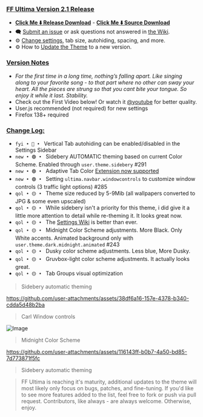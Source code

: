 ### <ins> FF Ultima Version 2.1 Release
- **[Click Me ⬇️ Release Download](https://github.com/soulhotel/FF-ULTIMA/releases/download/2.1/ffultima2.1.zip)** - **[Click Me ⬇️ Source Download](https://github.com/soulhotel/FF-ULTIMA/archive/refs/heads/main.zip)**
- 🗨️ [Submit an issue](https://github.com/soulhotel/FF-ULTIMA/issues/new/choose) or ask questions not answered in [the Wiki](https://github.com/soulhotel/FF-ULTIMA/wiki).
- ⚙️ [Change settings](https://github.com/soulhotel/FF-ULTIMA/wiki/Settings), tab size, autohiding, spacing, and more.
- ⚙️ How to [Update the Theme](https://github.com/soulhotel/FF-ULTIMA/wiki/How-to-Update-the-Theme) to a new version.
  
### <ins> Version Notes
- *For the first time in a long time, nothing’s falling apart. Like singing along to your favorite song - to that part where no other can sway your heart. All the pieces are strung so that you cant bite your tongue. So enjoy it while it last. Stability.*
- Check out the First Video below! Or watch it [@youtube](https://www.youtube.com/watch?v=xtUBmixQHvo&list=PLTVs0Y4lTV55tEwbkGwlooQinDbge3a6O&index=1) for better quality.
- User.js recommended (not required) for new settings
- Firefox 138+ required

### <ins> Change Log:
- `fyi • 🔴 • ` Vertical Tab autohiding can be enabled/disabled in the Settings Sidebar
- `new • 🟢 • ` Sidebery AUTOMATIC theming based on current Color Scheme. Enabled through `user.theme.sidebery` #291
- `new • 🟢 • `  Adaptive Tab Color [Extension now supported](https://github.com/soulhotel/FF-ULTIMA/wiki/Adaptive-Tab-Color-Configuration)
- `new • 🟢 • ` Setting `ultima.navbar.windowcontrols` to customize window controls (3 traffic light options) #285
- `qol • 🟡 • ` Theme size reduced by 5-9Mib (all wallpapers converted to JPG & some even upscaled)
- `qol • 🟡 • ` While sidebery isn't a priority for this theme, i did give it a little more attention to detail while re-theming it. It looks great now.
- `qol • 🟡 • ` The [Settings Wiki](https://github.com/soulhotel/FF-ULTIMA/wiki/SETTINGS) is better than ever.
- `qol • 🟡 • ` Midnight Color Scheme adjustments. More Black. Only White accents. Animated background only with `user.theme.dark.midnight.animated` #243
- `qol • 🟡 • ` Dusky color scheme adjustments. Less blue, More Dusky.
- `qol • 🟡 • ` Gruvbox-light color scheme adjustments. It actually looks great.
- `qol • 🟡 • ` Tab Groups visual optimization 

> Sidebery automatic theming

https://github.com/user-attachments/assets/38df6a16-157e-4378-b340-cdda5d48b2ba

> Carl Window controls

![Image](https://github.com/user-attachments/assets/4d04d204-023c-4c7c-b4e8-72237538d122)

> Midnight Color Scheme

https://github.com/user-attachments/assets/116143ff-b0b7-4a50-bd85-7d773871f5fc

> Sidebery automatic theming

> FF Ultima is reaching it's maturity, additional updates to the theme will most likely only focus on bugs, patches, and fine-tuning. If you'd like to see more features added to the list, feel free to fork or push via pull request. Contributors, like always - are always welcome. Otherwise, enjoy.
